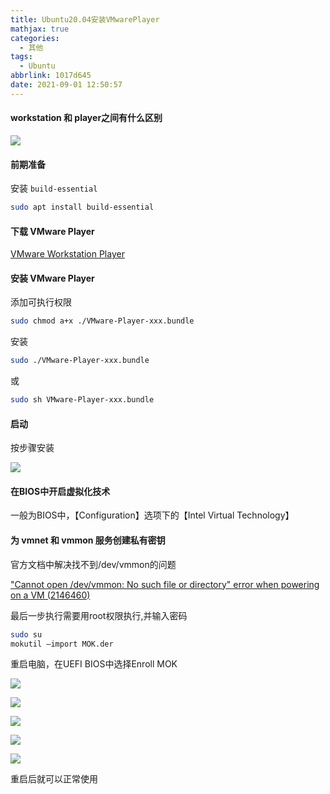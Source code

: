 ```yaml
---
title: Ubuntu20.04安装VMwarePlayer
mathjax: true
categories:
  - 其他
tags:
  - Ubuntu
abbrlink: 1017d645
date: 2021-09-01 12:50:57
---
```


#### workstation 和 player之间有什么区别

![](0007.png)


#### 前期准备

安装 `build-essential`

```bash
sudo apt install build-essential
```

#### 下载 VMware Player

[VMware Workstation Player](https://www.vmware.com/products/workstation-player.html)

#### 安装 VMware Player

添加可执行权限

```bash
sudo chmod a+x ./VMware-Player-xxx.bundle
```

安装

```bash
sudo ./VMware-Player-xxx.bundle
```

或

```bash
sudo sh VMware-Player-xxx.bundle
```

#### 启动

按步骤安装 

![](0001.png)

#### 在BIOS中开启虚拟化技术

一般为BIOS中，【Configuration】选项下的【Intel Virtual Technology】

#### 为 vmnet 和 vmmon 服务创建私有密钥

官方文档中解决找不到/dev/vmmon的问题

["Cannot open /dev/vmmon: No such file or directory" error when powering on a VM (2146460)](https://kb.vmware.com/s/article/2146460)

最后一步执行需要用root权限执行,并输入密码

```bash
sudo su
mokutil –import MOK.der
```

重启电脑，在UEFI BIOS中选择Enroll MOK

![](0002.png)

![](0003.png)

![](0004.png)

![](0005.png)

![](0006.png)


重启后就可以正常使用